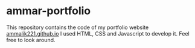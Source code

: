 # ammar-portfolio

This repository contains the code of my portfolio website [ammalik221.github.io](https://ammalik221.github.io/ammar-portfolio/)
I used HTML, CSS and Javascript to develop it. Feel free to look around.
